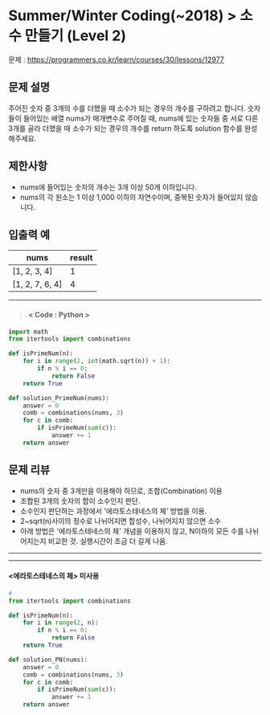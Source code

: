 # Summer/Winter Coding(~2018) > 소수 만들기 (Level 2)
문제 : https://programmers.co.kr/learn/courses/30/lessons/12977

## 문제 설명
주어진 숫자 중 3개의 수를 더했을 때 소수가 되는 경우의 개수를 구하려고 합니다. 숫자들이 들어있는 배열 nums가 매개변수로 주어질 때, nums에 있는 숫자들 중 서로 다른 3개를 골라 더했을 때 소수가 되는 경우의 개수를 return 하도록 solution 함수를 완성해주세요.

## 제한사항
- nums에 들어있는 숫자의 개수는 3개 이상 50개 이하입니다.
- nums의 각 원소는 1 이상 1,000 이하의 자연수이며, 중복된 숫자가 들어있지 않습니다.

## 입출력 예

| nums | result |
| --- | --- | 
| [1, 2, 3, 4] | 1 |
| [1, 2, 7, 6, 4] | 4 |

____

> #### < Code : Python >
```python
import math
from itertools import combinations

def isPrimeNum(n):
    for i in range(2, int(math.sqrt(n)) + 1):
        if n % i == 0:
            return False
    return True

def solution_PrimeNum(nums):
    answer = 0
    comb = combinations(nums, 3)
    for c in comb:
        if isPrimeNum(sum(c)):
            answer += 1  
    return answer
```

## 문제 리뷰
- nums의 숫자 중 3개만을 이용해야 하므로, 조합(Combination) 이용
- 조합된 3개의 숫자의 합이 소수인지 판단.
- 소수인지 판단하는 과정에서 '에라토스테네스의 체' 방법을 이용.
- 2~sqrt(n)사이의 정수로 나뉘어지면 합성수, 나뉘어지지 않으면 소수
- 아래 방법은 '에라토스테네스의 체' 개념을 이용하지 않고, N이하의 모든 수를 나뉘어지는지 비교한 것. 실행시간이 조금 더 길게 나옴.

___
___
#### <에라토스테네스의 체> 미사용
```python
# 
from itertools import combinations

def isPrimeNum(n):
    for i in range(2, n):
        if n % i == 0:
            return False
    return True

def solution_PN(nums):
    answer = 0
    comb = combinations(nums, 3)
    for c in comb:
        if isPrimeNum(sum(c)):
            answer += 1  
    return answer
```